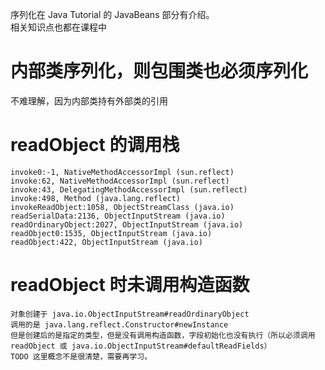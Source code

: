 序列化在 Java Tutorial 的 JavaBeans 部分有介绍。  
相关知识点也都在课程中

# 内部类序列化，则包围类也必须序列化
不难理解，因为内部类持有外部类的引用

# readObject 的调用栈
    invoke0:-1, NativeMethodAccessorImpl (sun.reflect)
    invoke:62, NativeMethodAccessorImpl (sun.reflect)
    invoke:43, DelegatingMethodAccessorImpl (sun.reflect)
    invoke:498, Method (java.lang.reflect)
    invokeReadObject:1058, ObjectStreamClass (java.io)
    readSerialData:2136, ObjectInputStream (java.io)
    readOrdinaryObject:2027, ObjectInputStream (java.io)
    readObject0:1535, ObjectInputStream (java.io)
    readObject:422, ObjectInputStream (java.io)
    
# readObject 时未调用构造函数
    对象创建于 java.io.ObjectInputStream#readOrdinaryObject
    调用的是 java.lang.reflect.Constructor#newInstance
    但是创建后的是指定的类型，但是没有调用构造函数，字段初始化也没有执行（所以必须调用 readObject 或 java.io.ObjectInputStream#defaultReadFields）
    TODO 这里概念不是很清楚，需要再学习。